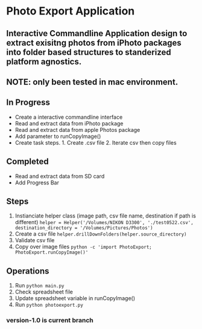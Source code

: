 # Photo Export Application
## Interactive Commandline Application design to extract exisitng photos from iPhoto packages into folder based structures to standerized platform agnostics. 
## NOTE: only been tested in mac environment. 
## In Progress
- Create a interactive commandline interface
- Read and extract data from iPhoto package
- Read and extract data from apple Photos package
- Add parameter to runCopyImage()
- Create task steps. 1. Create .csv file 2. Iterate csv then copy files
## Completed
- Read and extract data from SD card
- Add Progress Bar
## Steps
1. Instianciate helper class (image path, csv file name, destination if path is different) `helper = Helper('/Volumes/NIKON D3300', './test0522.csv', destination_directory = '/Volumes/Pictures/Photos')`
2. Create a csv file `helper.drillDownFolders(helper.source_directory)`
3. Validate csv file
4. Copy over image files `python -c 'import PhotoExport; PhotoExport.runCopyImage()'`
## Operations
1. Run `python main.py`
2. Check spreadsheet file
3. Update spreadsheet variable in runCopyImage()
4. Run `python photoexport.py`
### version-1.0 is current branch